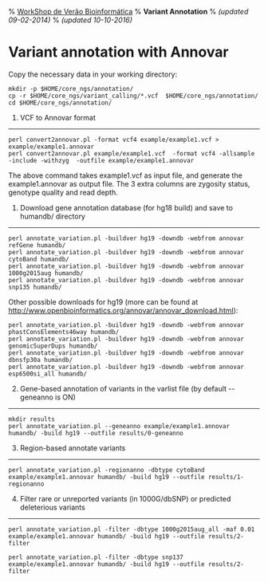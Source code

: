 % [WorkShop de Verão Bioinformática](http://github.com/genomika/summercourse/)
% __Variant Annotation__
% _(updated 09-02-2014)_
% _(updated 10-10-2016)_


<!-- COMMON LINKS HERE -->

[AnnoVar]: http://www.openbioinformatics.org/annovar/ "AnnoVar"

Variant annotation with Annovar
================================================================================

Copy the necessary data in your working directory:

    mkdir -p $HOME/core_ngs/annotation/
    cp -r $HOME/core_ngs/variant_calling/*.vcf  $HOME/core_ngs/annotation/
    cd $HOME/core_ngs/annotation/


1. VCF to Annovar format
--------------------------------------------------------------------------------

    perl convert2annovar.pl -format vcf4 example/example1.vcf > example/example1.annovar
	perl convert2annovar.pl example/example1.vcf  -format vcf4 -allsample -include -withzyg  -outfile example/example1.annovar

The above command takes example1.vcf as input file, and generate the example1.annovar as output file. The 3 extra columns are zygosity status, genotype quality and read depth.


1. Download gene annotation database (for hg18 build) and save to humandb/ directory
--------------------------------------------------------------------------------

    perl annotate_variation.pl -buildver hg19 -downdb -webfrom annovar refGene humandb/
    perl annotate_variation.pl -buildver hg19 -downdb -webfrom annovar cytoBand humandb/
    perl annotate_variation.pl -buildver hg19 -downdb -webfrom annovar 1000g2015aug humandb/
    perl annotate_variation.pl -buildver hg19 -downdb -webfrom annovar snp135 humandb/

Other possible downloads for hg19 (more can be found at http://www.openbioinformatics.org/annovar/annovar_download.html):


    perl annotate_variation.pl -buildver hg19 -downdb -webfrom annovar phastConsElements46way humandb/
    perl annotate_variation.pl -buildver hg19 -downdb -webfrom annovar genomicSuperDups humandb/
    perl annotate_variation.pl -buildver hg19 -downdb -webfrom annovar dbnsfp30a humandb/	
    perl annotate_variation.pl -buildver hg19 -downdb -webfrom annovar esp6500si_all humandb/


2. Gene-based annotation of variants in the varlist file (by default --geneanno is ON)
--------------------------------------------------------------------------------

    mkdir results
	perl annotate_variation.pl --geneanno example/example1.annovar humandb/ -build hg19 --outfile results/0-geneanno

3. Region-based annotate variants
--------------------------------------------------------------------------------

    perl annotate_variation.pl -regionanno -dbtype cytoBand example/example1.annovar humandb/ -build hg19 --outfile results/1-regionanno


4. Filter rare or unreported variants (in 1000G/dbSNP) or predicted deleterious variants
--------------------------------------------------------------------------------

    perl annotate_variation.pl -filter -dbtype 1000g2015aug_all -maf 0.01 example/example1.annovar humandb/ -build hg19 --outfile results/2-filter

    perl annotate_variation.pl -filter -dbtype snp137 example/example1.annovar humandb/ -build hg19 --outfile results/2-filter


